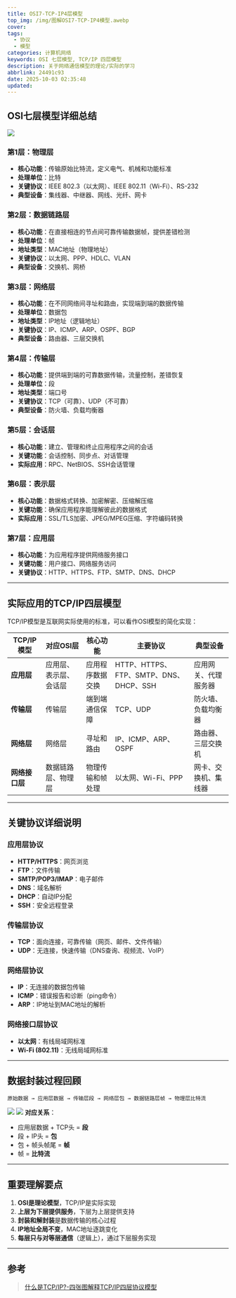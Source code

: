 ```yaml
---
title: OSI7-TCP-IP4层模型
top_img: /img/图解OSI7-TCP-IP4模型.awebp
cover: 
tags:
  - 协议
  - 模型
categories: 计算机网络
keywords: OSI 七层模型, TCP/IP 四层模型
description: 关于网络通信模型的理论/实际的学习
abbrlink: 24491c93
date: 2025-10-03 02:35:48
updated:
---
```


## OSI七层模型详细总结
![](/img/图解OSI7-TCP-IP4模型.awebp)
### 第1层：物理层
- **核心功能**：传输原始比特流，定义电气、机械和功能标准
- **处理单位**：比特
- **关键协议**：IEEE 802.3（以太网）、IEEE 802.11（Wi-Fi）、RS-232
- **典型设备**：集线器、中继器、网线、光纤、网卡

### 第2层：数据链路层
- **核心功能**：在直接相连的节点间可靠传输数据帧，提供差错检测
- **处理单位**：帧
- **地址类型**：MAC地址（物理地址）
- **关键协议**：以太网、PPP、HDLC、VLAN
- **典型设备**：交换机、网桥

### 第3层：网络层
- **核心功能**：在不同网络间寻址和路由，实现端到端的数据传输
- **处理单位**：数据包
- **地址类型**：IP地址（逻辑地址）
- **关键协议**：IP、ICMP、ARP、OSPF、BGP
- **典型设备**：路由器、三层交换机

### 第4层：传输层
- **核心功能**：提供端到端的可靠数据传输，流量控制，差错恢复
- **处理单位**：段
- **地址类型**：端口号
- **关键协议**：TCP（可靠）、UDP（不可靠）
- **典型设备**：防火墙、负载均衡器

### 第5层：会话层
- **核心功能**：建立、管理和终止应用程序之间的会话
- **关键功能**：会话控制、同步点、对话管理
- **实际应用**：RPC、NetBIOS、SSH会话管理

### 第6层：表示层
- **核心功能**：数据格式转换、加密解密、压缩解压缩
- **关键功能**：确保应用程序能理解彼此的数据格式
- **实际应用**：SSL/TLS加密、JPEG/MPEG压缩、字符编码转换

### 第7层：应用层
- **核心功能**：为应用程序提供网络服务接口
- **关键功能**：用户接口、网络服务访问
- **关键协议**：HTTP、HTTPS、FTP、SMTP、DNS、DHCP

---

## 实际应用的TCP/IP四层模型

TCP/IP模型是互联网实际使用的标准，可以看作OSI模型的简化实现：

| TCP/IP模型 | 对应OSI层 | 核心功能 | 主要协议 | 典型设备 |
|------------|------------|----------|----------|----------|
| **应用层** | 应用层、表示层、会话层 | 应用程序数据交换 | HTTP、HTTPS、FTP、SMTP、DNS、DHCP、SSH | 应用网关、代理服务器 |
| **传输层** | 传输层 | 端到端通信保障 | TCP、UDP | 防火墙、负载均衡器 |
| **网络层** | 网络层 | 寻址和路由 | IP、ICMP、ARP、OSPF | 路由器、三层交换机 |
| **网络接口层** | 数据链路层、物理层 | 物理传输和帧处理 | 以太网、Wi-Fi、PPP | 网卡、交换机、集线器 |

---

## 关键协议详细说明

### 应用层协议
- **HTTP/HTTPS**：网页浏览
- **FTP**：文件传输
- **SMTP/POP3/IMAP**：电子邮件
- **DNS**：域名解析
- **DHCP**：自动IP分配
- **SSH**：安全远程登录

### 传输层协议
- **TCP**：面向连接，可靠传输（网页、邮件、文件传输）
- **UDP**：无连接，快速传输（DNS查询、视频流、VoIP）

### 网络层协议
- **IP**：无连接的数据包传输
- **ICMP**：错误报告和诊断（ping命令）
- **ARP**：IP地址到MAC地址的解析

### 网络接口层协议
- **以太网**：有线局域网标准
- **Wi-Fi (802.11)**：无线局域网标准

---

## 数据封装过程回顾

```
原始数据 → 应用层数据 → 传输层段 → 网络层包 → 数据链路层帧 → 物理层比特流
```
![](/img/数据在网络中传输.awebp)
![](/img/四层模型中的数据形式.awebp)
**对应关系**：
- 应用层数据 + TCP头 = **段**
- 段 + IP头 = **包** 
- 包 + 帧头帧尾 = **帧**
- 帧 = **比特流**

---

## 重要理解要点

1. **OSI是理论模型**，TCP/IP是实际实现
2. **上层为下层提供服务**，下层为上层提供支持
3. **封装和解封装**是数据传输的核心过程
4. **IP地址全局不变**，MAC地址逐跳变化
5. **每层只与对等层通信**（逻辑上），通过下层服务实现

---

## 参考
> [什么是TCP/IP?-四张图解释TCP/IP四层协议模型](https://juejin.cn/post/6857700931708452878)
